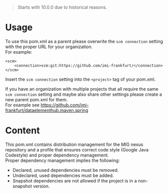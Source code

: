 > Starts with 10.0.0 due to historical reasons.

# Usage

To use this pom.xml as a parent please overwrite the `scm connection` setting with the proper URL for your organization.  
For example:
```
<scm>
    <connection>scm:git:https://github.com/imi-frankfurt/</connection>
</scm>
```
Insert the `scm connection` setting into the `<project>` tag of your pom.xml.

If you have an organization with multiple projects that all require the same `scm connection` setting and maybe also share other settings please create a new parent pom.xml for them.  
For example see https://github.com/imi-frankfurt/dataelementhub.maven.spring

# Content

This pom.xml contains distribution management for the MIG nexus repository and a profile that ensures correct code style (Google Java Codestyle) and proper dependency management.  
Proper dependency management implies the following:
* Declared, unused dependencies must be removed.
* Undeclared, used dependencies must be added.
* Snapshot dependencies are not allowed if the project is in a non-snapshot version.
